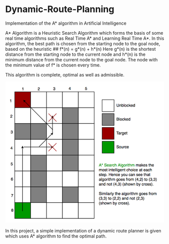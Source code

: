 # Dynamic-Route-Planning
Implementation of the A* algorithm in Artificial Intelligence

A* Algorithm is a Heuristic Search Algorithm which forms the basis of some real time algorithms such as Real Time A* and Learning Real Time A*. In this algorithm, the best path is chosen from the starting node to the goal node, based on the heuristic 
                                              ## f*(n) = g*(n) + h*(n)
Here g*(n) is the shortest distance from the starting node to the current node and h*(n) is the minimum distance from the current node to the goal node. The node with the minimum value of f* is chosen every time. 

This algorithm is complete, optimal as well as admissible.

![](https://github.com/samrafakhar/Dynamic-Route-Planning/blob/main/a_-search-algorithm-2.png)

In this project, a simple implementation of a dynamic route planner is given which uses A* algorithm to find the optimal path.
